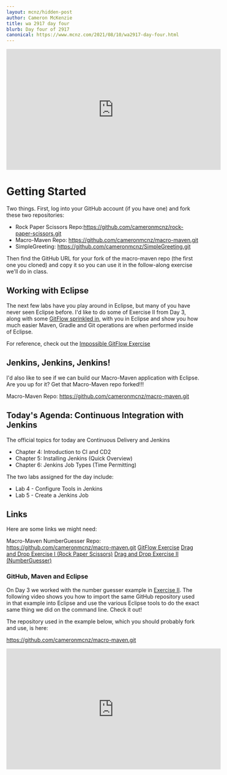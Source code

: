 ```yaml
---
layout: mcnz/hidden-post
author: Cameron McKenzie
title: wa 2917 day four
blurb: Day four of 2917
canonical: https://www.mcnz.com/2021/08/10/wa2917-day-four.html
---
```


<div class="embed-responsive embed-responsive-16by9">
<iframe width="560" height="315" src="https://www.youtube.com/embed/N8CqwzXgoFc" frameborder="0" allow="accelerometer; autoplay; clipboard-write; encrypted-media; gyroscope; picture-in-picture" allowfullscreen></iframe>
</div>

# Getting Started

Two things. First, log into your GitHub account (if you have one) and fork these two repositories:

- Rock Paper Scissors Repo:<a href="https://github.com/cameronmcnz/rock-paper-scissors.git">https://github.com/cameronmcnz/rock-paper-scissors.git</a>
- Macro-Maven Repo: <a href="https://github.com/cameronmcnz/macro-maven.git">https://github.com/cameronmcnz/macro-maven.git</a>
- SimpleGreeting: <a href="https://github.com/cameronmcnz/SimpleGreeting.git">https://github.com/cameronmcnz/SimpleGreeting.git</a>


Then find the GitHub URL for your fork of the macro-maven repo (the first one you cloned) and copy it so you can use it in the follow-along exercise we'll do in class.

## Working with Eclipse

The next few labs have you play around in Eclipse, but many of you have never seen Eclipse before. I'd like to do some of Exercise II from Day 3, along with some <a href="https://www.mcnz.com/2021/08/07/gitflow-maven-java-builds.html">GitFlow sprinkled in,</a> with you in Eclipse and show you how much easier Maven, Gradle and Git operations are when performed inside of Eclipse.

For reference, check out the <a href="https://www.mcnz.com/2021/08/07/gitflow-maven-java-builds.html">Impossible GitFlow Exercise</a>

## Jenkins, Jenkins, Jenkins!

I'd also like to see if we can build our Macro-Maven application with Eclipse. Are you up for it? Get that Macro-Maven repo forked!!!

Macro-Maven Repo: <a href="https://github.com/cameronmcnz/macro-maven.git">https://github.com/cameronmcnz/macro-maven.git</a>

## Today's Agenda: Continuous Integration with Jenkins

The official topics for today are Continuous Delivery and Jenkins

- Chapter 4: Introduction to CI and CD2
- Chapter 5: Installing Jenkins (Quick Overview)
- Chapter 6: Jenkins Job Types (Time Permitting)

The two labs assigned for the day include:

- Lab 4 - Configure Tools in Jenkins
- Lab 5 - Create a Jenkins Job

## Links

Here are some links we might need:

Macro-Maven NumberGuesser Repo: <a href="https://github.com/cameronmcnz/macro-maven.git">https://github.com/cameronmcnz/macro-maven.git</a>
<a href="https://www.mcnz.com/2021/08/07/gitflow-maven-java-builds.html">GitFlow Exercise</a>
<a href="https://www.mcnz.com/course/rps-match-git-maven-build.html">Drag and Drop Exercise I (Rock Paper Scissors)</a>
<a href="https://www.mcnz.com/course/devops-commands.html">Drag and Drop Exercise II (NumberGuesser)</a>


### GitHub, Maven and Eclipse

On Day 3 we worked with the number guesser example in <a href="https://www.mcnz.com/course/devops-commands.html">Exercise II</a>. The following video shows you how to import the same GitHub repository used in that example into Eclipse and use the various Eclipse tools to do the exact same thing we did on the command line. Check it out!

The repository used in the example below, which you should probably fork and use, is here:

https://github.com/cameronmcnz/macro-maven.git

<div class="embed-responsive embed-responsive-16by9">
<iframe width="560" height="315" src="https://www.youtube.com/embed/dP6564jyRGI" frameborder="0" allow="accelerometer; autoplay; clipboard-write; encrypted-media; gyroscope; picture-in-picture" allowfullscreen></iframe>
</div>


